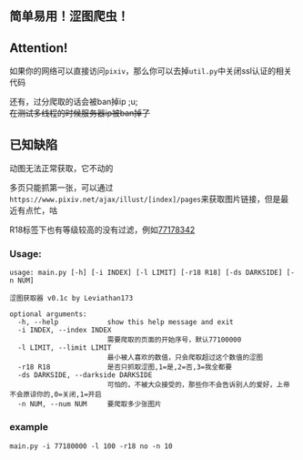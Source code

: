 
## 简单易用！涩图爬虫！


## Attention!
如果你的网络可以直接访问`pixiv`，那么你可以去掉`util.py`中关闭ssl认证的相关代码


还有，过分爬取的话会被ban掉ip ;u;    
<del>在测试多线程的时候服务器ip被ban掉了</del>


## 已知缺陷
动图无法正常获取，它不动的

多页只能抓第一张，可以通过`https://www.pixiv.net/ajax/illust/[index]/pages`来获取图片链接，但是最近有点忙，咕

R18标签下也有等级较高的没有过滤，例如[77178342](https://www.pixiv.net/artworks/77178342)

### Usage:
```
usage: main.py [-h] [-i INDEX] [-l LIMIT] [-r18 R18] [-ds DARKSIDE] [-n NUM]

涩图获取器 v0.1c by Leviathan173

optional arguments:
  -h, --help            show this help message and exit
  -i INDEX, --index INDEX
                        需要爬取的页面的开始序号，默认77100000
  -l LIMIT, --limit LIMIT
                        最小被人喜欢的数值，只会爬取超过这个数值的涩图
  -r18 R18              是否只抓取涩图,1=是,2=否,3=我全都要
  -ds DARKSIDE, --darkside DARKSIDE
                        可怕的，不被大众接受的，那些你不会告诉别人的爱好，上帝不会原谅你的,0=关闭,1=开启
  -n NUM, --num NUM     要爬取多少张图片
```
### example
```
main.py -i 77180000 -l 100 -r18 no -n 10
```
